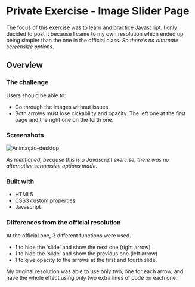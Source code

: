 # Private Exercise - Image Slider Page
The focus of this exercise was to learn and practice Javascript. I only decided to post it because I came to my own resolution which ended up being simpler than the one in the official class. 
*So there's no alternate screensize options.*

## Overview

### The challenge

Users should be able to:

- Go through the images without issues. 
- Both arrows must lose cickability and opacity. The left one at the first page and the right one on the forth one.

### Screenshots

![Animação-desktop](https://github.com/igorcascimiro/image-slider/assets/138637092/b5e4b07c-ee97-42e5-82f2-262f29256693)

*As mentioned, because this is a Javascript exercise, there was no alternative screensize options made.*

### Built with

- HTML5
- CSS3 custom properties
- Javascript

### Differences from the official resolution 

At the official one, 3 different functions were used.
- 1 to hide the 'slide' and show the next one (right arrow)
- 1 to hide the 'slide' and show the previous one (left arrow)
- 1 to give opacity to the arrows at the first and fourth slide.

My original resolution was able to use only two, one for each arrow, and have the whole effect using only two extra lines of code on each one.

